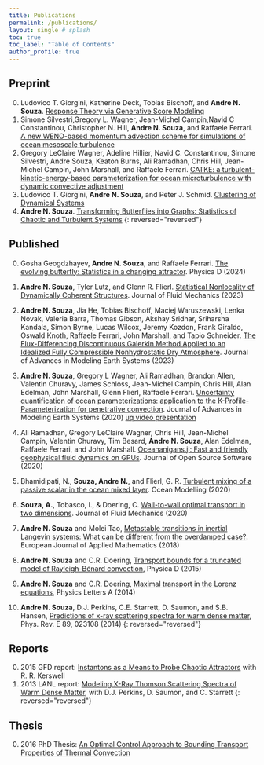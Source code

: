 ```yaml
---
title: Publications
permalink: /publications/
layout: single # splash
toc: true
toc_label: "Table of Contents"
author_profile: true
---
```


## Preprint 


0. Ludovico T. Giorgini, Katherine Deck, Tobias Bischoff, and **Andre N. Souza**. [Response Theory via Generative Score Modeling]
0. Simone Silvestri,Gregory L. Wagner, Jean-Michel Campin,Navid C Constantinou, Christopher N. Hill, **Andre N. Souza**, and Raffaele Ferrari. [A new WENO-based momentum advection scheme for simulations of ocean mesoscale turbulence]
0. Gregory LeClaire Wagner, Adeline Hillier, Navid C. Constantinou, Simone Silvestri, Andre Souza, Keaton Burns, Ali Ramadhan, Chris Hill, Jean-Michel Campin, John Marshall, and Raffaele Ferrari. [CATKE: a turbulent-kinetic-energy-based parameterization for ocean microturbulence with dynamic convective adjustment]
0. Ludovico T. Giorgini, **Andre N. Souza**, and Peter J. Schmid. [Clustering of Dynamical Systems]
0. **Andre N. Souza**. [Transforming Butterflies into Graphs: Statistics of Chaotic and Turbulent Systems]
{: reversed="reversed"}

## Published

0. Gosha Geogdzhayev, **Andre N. Souza**, and Raffaele Ferrari. [The evolving butterfly: Statistics in a changing attractor]. Physica D (2024)

0. **Andre N. Souza**, Tyler Lutz, and Glenn R. Flierl. [Statistical Nonlocality of Dynamically Coherent Structures]. Journal of Fluid Mechanics (2023)

0. **Andre N. Souza**, Jia He, Tobias Bischoff, Maciej Waruszewski, Lenka Novak, Valeria Barra, Thomas Gibson, Akshay Sridhar, Sriharsha Kandala, Simon Byrne, Lucas Wilcox, Jeremy Kozdon, Frank Giraldo, Oswald Knoth, Raffaele Ferrari, John Marshall, and Tapio Schneider. [The Flux-Differencing Discontinuous Galerkin Method Applied to an Idealized Fully Compressible Nonhydrostatic Dry Atmosphere]. Journal of Advances in Modeling Earth Systems (2023)

0.  **Andre N. Souza**, Gregory L Wagner, Ali Ramadhan, Brandon Allen, Valentin Churavy, James Schloss, Jean-Michel Campin, Chris Hill,
    Alan Edelman, John Marshall, Glenn Flierl, Raffaele Ferrari. [Uncertainty quantification of ocean parameterizations: application to the K-Profile-Parameterization for penetrative convection].
    Journal of Advances in Modeling Earth Systems (2020) [uq video presentation]

0. Ali Ramadhan, Gregory LeClaire Wagner, Chris Hill, Jean-Michel Campin, Valentin Churavy, Tim Besard, **Andre N. Souza**, Alan Edelman, Raffaele Ferrari, and John Marshall. [Oceananigans.jl: Fast and friendly geophysical fluid dynamics on GPUs]. Journal of Open Source Software (2020)
0. Bhamidipati, N., **Souza, Andre N.**, and Flierl, G. R. [Turbulent mixing of a passive scalar in the ocean mixed layer]. Ocean Modelling (2020)
0. **Souza, A.**, Tobasco, I., & Doering, C. [Wall-to-wall optimal transport in two dimensions]. Journal of Fluid Mechanics (2020)
0. **Andre N. Souza** and Molei Tao, [Metastable transitions in inertial Langevin systems: What can be different from the overdamped case?]. European Journal of Applied
Mathematics (2018)
0. **Andre N. Souza** and C.R. Doering, [Transport bounds for a truncated model of Rayleigh-Bénard convection], Physica D (2015)
0. **Andre N. Souza** and C.R. Doering, [Maximal transport in the Lorenz equations],
Physics Letters A (2014)
0. **Andre N. Souza**, D.J. Perkins, C.E. Starrett, D. Saumon, and S.B. Hansen, [Predictions of x-ray scattering spectra for warm dense matter], Phys. Rev. E 89,
023108 (2014)
{: reversed="reversed"}

## Reports

0. 2015 GFD report: [Instantons as a Means to Probe Chaotic Attractors] with R. R. Kerswell
0. 2013 LANL report: [Modeling X-Ray Thomson Scattering Spectra of Warm Dense Matter], with D.J. Perkins, D. Saumon, and C. Starrett
{: reversed="reversed"}

## Thesis

0. 2016 PhD Thesis: [An Optimal Control Approach to Bounding Transport Properties of Thermal Convection]

<!-- Youtube -->
[uq video presentation]: https://www.youtube.com/watch?v=PKGFkCg58fE&ab_channel=SIAMMPE

<!-- Unpublished -->
[CATKE: a turbulent-kinetic-energy-based parameterization for ocean microturbulence with dynamic convective adjustment]: https://arxiv.org/abs/2306.13204
[A new WENO-based momentum advection scheme for simulations of ocean mesoscale turbulence]: https://essopenarchive.org/users/703084/articles/688784-a-new-weno-based-momentum-advection-scheme-for-simulations-of-ocean-mesoscale-turbulence
[Response Theory via Generative Score Modeling]: https://arxiv.org/abs/2402.01029
[Clustering of Dynamical Systems]: https://arxiv.org/abs/2308.10864
[Transforming Butterflies into Graphs: Statistics of Chaotic and Turbulent Systems]: https://arxiv.org/abs/2304.03362
[Capturing missing physics in climate model parameterizations using neural differential equations]: https://essopenarchive.org/doi/full/10.1002/essoar.10512533.1

<!-- Published -->
[The evolving butterfly: Statistics in a changing attractor]: https://www.sciencedirect.com/science/article/pii/S0167278924000587
[Statistical Nonlocality of Dynamically Coherent Structures]: https://www.cambridge.org/core/journals/journal-of-fluid-mechanics/article/statistical-nonlocality-of-dynamically-coherent-structures/5A7B478E2273BB159E5229EE3E6B9815
[The Flux-Differencing Discontinuous Galerkin Method Applied to an Idealized Fully Compressible Nonhydrostatic Dry Atmosphere]: https://agupubs.onlinelibrary.wiley.com/doi/10.1029/2022MS003527
[Uncertainty quantification of ocean parameterizations: application to the K-Profile-Parameterization for penetrative convection]: https://agupubs.onlinelibrary.wiley.com/doi/full/10.1029/2020MS002108
[Oceananigans.jl: Fast and friendly geophysical fluid dynamics on GPUs]: https://joss.theoj.org/papers/10.21105/joss.02018
[Turbulent mixing of a passive scalar in the ocean mixed layer]: https://www.sciencedirect.com/science/article/abs/pii/S1463500319302665
[Wall-to-wall optimal transport in two dimensions]: https://www.cambridge.org/core/journals/journal-of-fluid-mechanics/article/walltowall-optimal-transport-in-two-dimensions/14BBFC698F9BFFEA72FB463E3CB86B36
[Metastable transitions in inertial Langevin systems: What can be different from the overdamped case?]: https://www.cambridge.org/core/journals/european-journal-of-applied-mathematics/article/metastable-transitions-in-inertial-langevin-systems-what-can-be-different-from-the-overdamped-case/6B0F1CB2386E57DC94418858FD81F554
[Transport bounds for a truncated model of Rayleigh-Bénard convection]: https://www.sciencedirect.com/science/article/abs/pii/S016727891500086X
[Maximal transport in the Lorenz equations]: https://www.sciencedirect.com/science/article/abs/pii/S0375960114012067
[Predictions of x-ray scattering spectra for warm dense matter]: https://journals.aps.org/pre/abstract/10.1103/PhysRevE.89.023108

<!-- Report -->
[Instantons as a Means to Probe Chaotic Attractors]: https://gfd.whoi.edu/wp-content/uploads/sites/18/2018/03/Andre_Souza_x_243644.pdf

[Modeling X-Ray Thomson Scattering Spectra of Warm Dense Matter]: https://www.lanl.gov/org/padwp/adx/computational-physics/summer-workshop/report-archive.php

<!-- Thesis -->
[An Optimal Control Approach to Bounding Transport Properties of Thermal Convection]: https://deepblue.lib.umich.edu/handle/2027.42/133426
